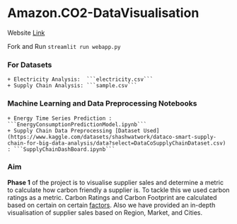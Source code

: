 # Amazon.CO2-DataVisualisation

Website [Link](https://amazon-co2-supply-dashboard.streamlit.app/)

Fork and Run ```streamlit run webapp.py```

### For Datasets 
    + Electricity Analysis:  ```electricity.csv```
    + Supply Chain Analysis: ```sample.csv```

### Machine Learning and Data Preprocessing Notebooks
    + Energy Time Series Prediction : ```EnergyConsumptionPredictionModel.ipynb```
    + Supply Chain Data Preprocessing [Dataset Used](https://www.kaggle.com/datasets/shashwatwork/dataco-smart-supply-chain-for-big-data-analysis/data?select=DataCoSupplyChainDataset.csv) : ```SupplyChainDashBoard.ipynb```

### Aim

**Phase 1** of the project is to visualise supplier sales and determine a metric to calculate how carbon friendly a supplier is. To tackle this we used carbon ratings as a metric. Carbon Ratings and Carbon Footprint are calculated based on certain on certain [factors](https://justenergy.com/blog/how-to-calculate-your-carbon-footprint/). Also we have provided an in-depth visualisation of supplier sales based on Region, Market, and Cities.


